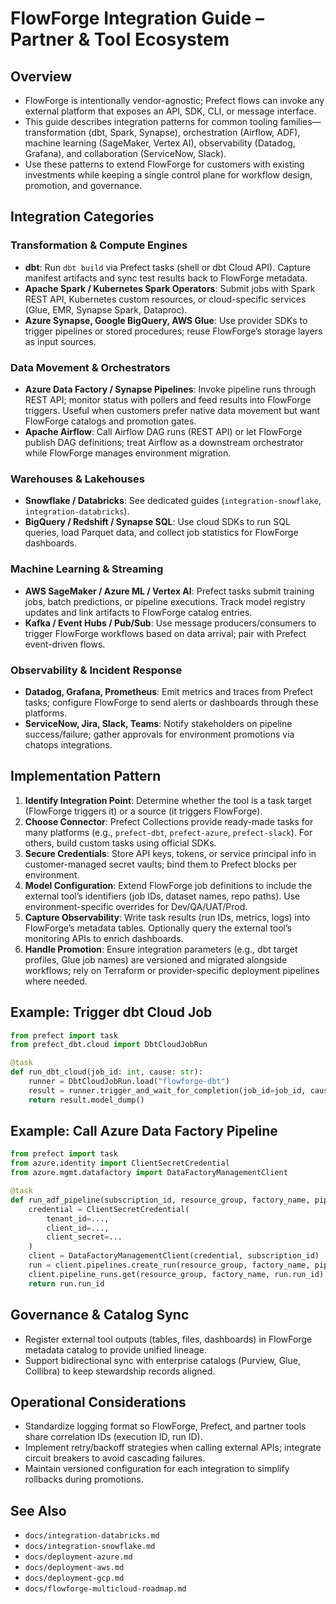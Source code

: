 # FlowForge Integration Guide – Partner & Tool Ecosystem

## Overview
- FlowForge is intentionally vendor-agnostic; Prefect flows can invoke any external platform that exposes an API, SDK, CLI, or message interface.
- This guide describes integration patterns for common tooling families—transformation (dbt, Spark, Synapse), orchestration (Airflow, ADF), machine learning (SageMaker, Vertex AI), observability (Datadog, Grafana), and collaboration (ServiceNow, Slack).
- Use these patterns to extend FlowForge for customers with existing investments while keeping a single control plane for workflow design, promotion, and governance.

## Integration Categories
### Transformation & Compute Engines
- **dbt**: Run `dbt build` via Prefect tasks (shell or dbt Cloud API). Capture manifest artifacts and sync test results back to FlowForge metadata.
- **Apache Spark / Kubernetes Spark Operators**: Submit jobs with Spark REST API, Kubernetes custom resources, or cloud-specific services (Glue, EMR, Synapse Spark, Dataproc).
- **Azure Synapse, Google BigQuery, AWS Glue**: Use provider SDKs to trigger pipelines or stored procedures; reuse FlowForge’s storage layers as input sources.

### Data Movement & Orchestrators
- **Azure Data Factory / Synapse Pipelines**: Invoke pipeline runs through REST API; monitor status with pollers and feed results into FlowForge triggers. Useful when customers prefer native data movement but want FlowForge catalogs and promotion gates.
- **Apache Airflow**: Call Airflow DAG runs (REST API) or let FlowForge publish DAG definitions; treat Airflow as a downstream orchestrator while FlowForge manages environment migration.

### Warehouses & Lakehouses
- **Snowflake / Databricks**: See dedicated guides (`integration-snowflake`, `integration-databricks`).
- **BigQuery / Redshift / Synapse SQL**: Use cloud SDKs to run SQL queries, load Parquet data, and collect job statistics for FlowForge dashboards.

### Machine Learning & Streaming
- **AWS SageMaker / Azure ML / Vertex AI**: Prefect tasks submit training jobs, batch predictions, or pipeline executions. Track model registry updates and link artifacts to FlowForge catalog entries.
- **Kafka / Event Hubs / Pub/Sub**: Use message producers/consumers to trigger FlowForge workflows based on data arrival; pair with Prefect event-driven flows.

### Observability & Incident Response
- **Datadog, Grafana, Prometheus**: Emit metrics and traces from Prefect tasks; configure FlowForge to send alerts or dashboards through these platforms.
- **ServiceNow, Jira, Slack, Teams**: Notify stakeholders on pipeline success/failure; gather approvals for environment promotions via chatops integrations.

## Implementation Pattern
1. **Identify Integration Point**: Determine whether the tool is a task target (FlowForge triggers it) or a source (it triggers FlowForge).
2. **Choose Connector**: Prefect Collections provide ready-made tasks for many platforms (e.g., `prefect-dbt`, `prefect-azure`, `prefect-slack`). For others, build custom tasks using official SDKs.
3. **Secure Credentials**: Store API keys, tokens, or service principal info in customer-managed secret vaults; bind them to Prefect blocks per environment.
4. **Model Configuration**: Extend FlowForge job definitions to include the external tool’s identifiers (job IDs, dataset names, repo paths). Use environment-specific overrides for Dev/QA/UAT/Prod.
5. **Capture Observability**: Write task results (run IDs, metrics, logs) into FlowForge’s metadata tables. Optionally query the external tool’s monitoring APIs to enrich dashboards.
6. **Handle Promotion**: Ensure integration parameters (e.g., dbt target profiles, Glue job names) are versioned and migrated alongside workflows; rely on Terraform or provider-specific deployment pipelines where needed.

## Example: Trigger dbt Cloud Job
```python
from prefect import task
from prefect_dbt.cloud import DbtCloudJobRun

@task
def run_dbt_cloud(job_id: int, cause: str):
    runner = DbtCloudJobRun.load("flowforge-dbt")
    result = runner.trigger_and_wait_for_completion(job_id=job_id, cause=cause, timeout=3600)
    return result.model_dump()
```

## Example: Call Azure Data Factory Pipeline
```python
from prefect import task
from azure.identity import ClientSecretCredential
from azure.mgmt.datafactory import DataFactoryManagementClient

@task
def run_adf_pipeline(subscription_id, resource_group, factory_name, pipeline_name, parameters):
    credential = ClientSecretCredential(
        tenant_id=...,
        client_id=...,
        client_secret=...
    )
    client = DataFactoryManagementClient(credential, subscription_id)
    run = client.pipelines.create_run(resource_group, factory_name, pipeline_name, parameters=parameters)
    client.pipeline_runs.get(resource_group, factory_name, run.run_id)  # poll or return run_id for async monitoring
    return run.run_id
```

## Governance & Catalog Sync
- Register external tool outputs (tables, files, dashboards) in FlowForge metadata catalog to provide unified lineage.
- Support bidirectional sync with enterprise catalogs (Purview, Glue, Collibra) to keep stewardship records aligned.

## Operational Considerations
- Standardize logging format so FlowForge, Prefect, and partner tools share correlation IDs (execution ID, run ID).
- Implement retry/backoff strategies when calling external APIs; integrate circuit breakers to avoid cascading failures.
- Maintain versioned configuration for each integration to simplify rollbacks during promotions.

## See Also
- `docs/integration-databricks.md`
- `docs/integration-snowflake.md`
- `docs/deployment-azure.md`
- `docs/deployment-aws.md`
- `docs/deployment-gcp.md`
- `docs/flowforge-multicloud-roadmap.md`
